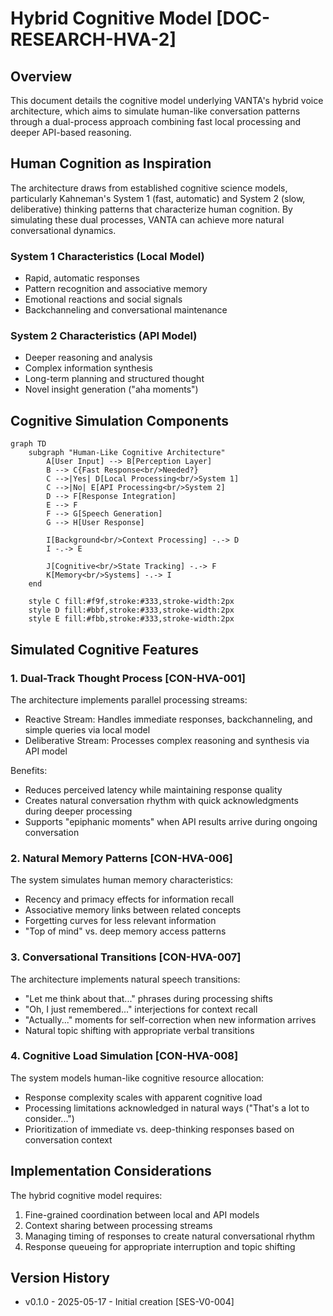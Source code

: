 # Hybrid Cognitive Model [DOC-RESEARCH-HVA-2]

## Overview

This document details the cognitive model underlying VANTA's hybrid voice architecture, which aims to simulate human-like conversation patterns through a dual-process approach combining fast local processing and deeper API-based reasoning.

## Human Cognition as Inspiration

The architecture draws from established cognitive science models, particularly Kahneman's System 1 (fast, automatic) and System 2 (slow, deliberative) thinking patterns that characterize human cognition. By simulating these dual processes, VANTA can achieve more natural conversational dynamics.

### System 1 Characteristics (Local Model)
- Rapid, automatic responses
- Pattern recognition and associative memory
- Emotional reactions and social signals
- Backchanneling and conversational maintenance

### System 2 Characteristics (API Model)
- Deeper reasoning and analysis
- Complex information synthesis
- Long-term planning and structured thought
- Novel insight generation ("aha moments")

## Cognitive Simulation Components

```mermaid
graph TD
    subgraph "Human-Like Cognitive Architecture"
        A[User Input] --> B[Perception Layer]
        B --> C{Fast Response<br/>Needed?}
        C -->|Yes| D[Local Processing<br/>System 1]
        C -->|No| E[API Processing<br/>System 2]
        D --> F[Response Integration]
        E --> F
        F --> G[Speech Generation]
        G --> H[User Response]
        
        I[Background<br/>Context Processing] -.-> D
        I -.-> E
        
        J[Cognitive<br/>State Tracking] -.-> F
        K[Memory<br/>Systems] -.-> I
    end
    
    style C fill:#f9f,stroke:#333,stroke-width:2px
    style D fill:#bbf,stroke:#333,stroke-width:2px
    style E fill:#fbb,stroke:#333,stroke-width:2px
```

## Simulated Cognitive Features

### 1. Dual-Track Thought Process [CON-HVA-001]

The architecture implements parallel processing streams:
- Reactive Stream: Handles immediate responses, backchanneling, and simple queries via local model
- Deliberative Stream: Processes complex reasoning and synthesis via API model

Benefits:
- Reduces perceived latency while maintaining response quality
- Creates natural conversation rhythm with quick acknowledgments during deeper processing
- Supports "epiphanic moments" when API results arrive during ongoing conversation

### 2. Natural Memory Patterns [CON-HVA-006]

The system simulates human memory characteristics:
- Recency and primacy effects for information recall
- Associative memory links between related concepts
- Forgetting curves for less relevant information
- "Top of mind" vs. deep memory access patterns

### 3. Conversational Transitions [CON-HVA-007]

The architecture implements natural speech transitions:
- "Let me think about that..." phrases during processing shifts
- "Oh, I just remembered..." interjections for context recall
- "Actually..." moments for self-correction when new information arrives
- Natural topic shifting with appropriate verbal transitions

### 4. Cognitive Load Simulation [CON-HVA-008]

The system models human-like cognitive resource allocation:
- Response complexity scales with apparent cognitive load
- Processing limitations acknowledged in natural ways ("That's a lot to consider...")
- Prioritization of immediate vs. deep-thinking responses based on conversation context

## Implementation Considerations

The hybrid cognitive model requires:
1. Fine-grained coordination between local and API models
2. Context sharing between processing streams
3. Managing timing of responses to create natural conversational rhythm
4. Response queueing for appropriate interruption and topic shifting

## Version History

- v0.1.0 - 2025-05-17 - Initial creation [SES-V0-004]